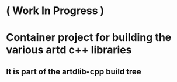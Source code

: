 # ( Work In Progress )
# Container project for building the various artd c++ libraries

## It is part of the artdlib-cpp build tree

